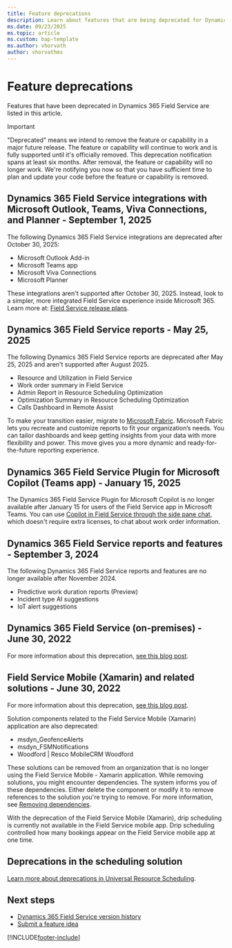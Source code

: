 ```yaml
---
title: Feature deprecations
description: Learn about features that are being deprecated for Dynamics 365 Field Service.
ms.date: 09/23/2025
ms.topic: article
ms.custom: bap-template
ms.author: vhorvath
author: vhorvathms
---
```


# Feature deprecations

Features that have been deprecated in Dynamics 365 Field Service are listed in this article.

> [!IMPORTANT]
> "Deprecated" means we intend to remove the feature or capability in a major future release. The feature or capability will continue to work and is fully supported until it's officially removed. This deprecation notification spans at least six months. After removal, the feature or capability will no longer work. We're notifying you now so that you have sufficient time to plan and update your code before the feature or capability is removed.

## Dynamics 365 Field Service integrations with Microsoft Outlook, Teams, Viva Connections, and Planner - September 1, 2025

The following Dynamics 365 Field Service integrations are deprecated after October 30, 2025:

- Microsoft Outlook Add-in
- Microsoft Teams app
- Microsoft Viva Connections
- Microsoft Planner

These integrations aren't supported after October 30, 2025. Instead, look to a simpler, more integrated Field Service experience inside Microsoft 365. Learn more at: [Field Service release plans](/dynamics365/release-plan/2025wave2/service/dynamics365-field-service/).

## Dynamics 365 Field Service reports - May 25, 2025

The following Dynamics 365 Field Service reports are deprecated after May 25, 2025 and aren't supported after August  2025.

 - Resource and Utilization in Field Service
 - Work order summary in Field Service
 - Admin Report in Resource Scheduling Optimization
 - Optimization Summary in Resource Scheduling Optimization
 - Calls Dashboard in Remote Assist

To make your transition easier, migrate to [Microsoft Fabric](/fabric/fundamentals/microsoft-fabric-overview). Microsoft Fabric lets you recreate and customize reports to fit your organization’s needs. You can tailor dashboards and keep getting insights from your data with more flexibility and power. This move gives you a more dynamic and ready-for-the-future reporting experience.

## Dynamics 365 Field Service Plugin for Microsoft Copilot (Teams app) - January 15, 2025

The Dynamics 365 Field Service Plugin for Microsoft Copilot is no longer available after January 15 for users of the Field Service app in Microsoft Teams. You can use [Copilot in Field Service through the side pane chat](copilot-side-pane.md), which doesn't require extra licenses, to chat about work order information.

## Dynamics 365 Field Service reports and features - September 3, 2024

The following Dynamics 365 Field Service reports and features are no longer available after November 2024.
- Predictive work duration reports (Preview)
- Incident type AI suggestions
- IoT alert suggestions

## Dynamics 365 Field Service (on-premises) - June 30, 2022

For more information about this deprecation, [see this blog post](https://cloudblogs.microsoft.com/dynamics365/it/2021/06/30/dynamics-365-field-service-on-premises-use-rights-to-retire-on-june-30-2022/).

## Field Service Mobile (Xamarin) and related solutions - June 30, 2022

For more information about this deprecation, [see this blog post](https://cloudblogs.microsoft.com/dynamics365/it/2020/05/01/next-generation-field-service-mobile-app-available/).

Solution components related to the Field Service Mobile (Xamarin) application are also deprecated:
- msdyn_GeofenceAlerts
- msdyn_FSMNotifications
- Woodford | Resco MobileCRM Woodford

These solutions can be removed from an organization that is no longer using the Field Service Mobile - Xamarin application. While removing solutions, you might encounter dependencies. The system informs you of these dependencies. Either delete the component or modify it to remove references to the solution you're trying to remove. For more information, see [Removing dependencies](/power-platform/alm/removing-dependencies).

With the deprecation of the Field Service Mobile (Xamarin), drip scheduling is currently not available in the Field Service mobile app. Drip scheduling controlled how many bookings appear on the Field Service mobile app at one time.

## Deprecations in the scheduling solution

[Learn more about deprecations in Universal Resource Scheduling](../common-scheduler/deprecations.md).

## Next steps

- [Dynamics 365 Field Service version history](version-history.md)
- [Submit a feature idea](https://experience.dynamics.com/ideas/categories/?forum=bee3d862-df65-e811-a95d-000d3a1be7ad&forumName=Dynamics%20365%20for%20Field%20Service)

[!INCLUDE[footer-include](../includes/footer-banner.md)]
